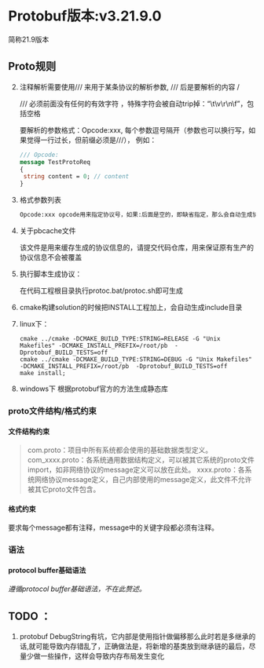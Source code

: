# Protobuf版本:v3.21.9.0

简称21.9版本

## Proto规则

2. 注释解析需要使用/// 来用于某条协议的解析参数, /// 后是要解析的内容 /

   /// 必须前面没有任何的有效字符 ，特殊字符会被自动trip掉：“\t\v\r\n\f”，包括空格

   要解析的参数格式：Opcode:xxx, 每个参数逗号隔开（参数也可以换行写，如果觉得一行过长，但前缀必须是///）， 例如：

   ```protobuf
   /// Opcode:
   message TestProtoReq
   {
   	string content = 0;	// content
   }
   ```

   

3. 格式参数列表

   ```protobuf
   Opcode:xxx opcode用来指定协议号，如果:后面是空的，即缺省指定，那么会自动生成协议号
   
   ```
   
4. 关于pbcache文件

   该文件是用来缓存生成的协议信息的，请提交代码仓库，用来保证原有生产的协议信息不会被覆盖
   
5. 执行脚本生成协议：

   在代码工程根目录执行protoc.bat/protoc.sh即可生成

6. cmake构建solution的时候把INSTALL工程加上，会自动生成include目录

7. linux下：

   ```shell
   cmake ../cmake -DCMAKE_BUILD_TYPE:STRING=RELEASE -G "Unix Makefiles" -DCMAKE_INSTALL_PREFIX=/root/pb  -Dprotobuf_BUILD_TESTS=off
   cmake ../cmake -DCMAKE_BUILD_TYPE:STRING=DEBUG -G "Unix Makefiles" -DCMAKE_INSTALL_PREFIX=/root/pb  -Dprotobuf_BUILD_TESTS=off
   make install;
   ```

   

8. windows下 根据protobuf官方的方法生成静态库

   

### proto文件结构/格式约束

#### 文件结构约束

> com.proto：项目中所有系统都会使用的基础数据类型定义。
> com_xxxx.proto：各系统通用数据结构定义，可以被其它系统的proto文件import，如非网络协议的message定义可以放在此处。
> xxxx.proto：各系统网络协议message定义，自己内部使用的message定义，此文件不允许被其它proto文件包含。
>
> 

#### 格式约束

要求每个message都有注释，message中的关键字段都必须有注释。

### 语法

#### protocol buffer基础语法

*遵循protocol buffer基础语法，不在此赘述。*

> 

## TODO ：

1. protobuf DebugString有坑，它内部是使用指针做偏移那么此时若是多继承的话,就可能导致内存错乱了，正确做法是，将新增的基类放到继承链的最后，尽量少做一些操作，这样会导致内存布局发生变化